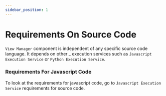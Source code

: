 ```yaml
---
sidebar_position: 1
---
```


# Requirements On Source Code

`View Manager` component is independent of any specific source code language. It depends on other _ execution services such as `Javascript Execution Service` or `Python Execution Service`.

### Requirements For Javascript Code

To look at the requirements for javascript code, go to `Javascript Execution Service` requirements for source code.